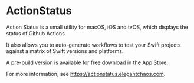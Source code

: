 # ActionStatus

Action Status is a small utility for macOS, iOS and tvOS, which displays the status of Github Actions.

It also allows you to auto-generate workflows to test your Swift projects against a matrix of Swift versions and platforms.

A pre-build version is available for free download in the App Store. 

For more information, see https://actionstatus.elegantchaos.com.
